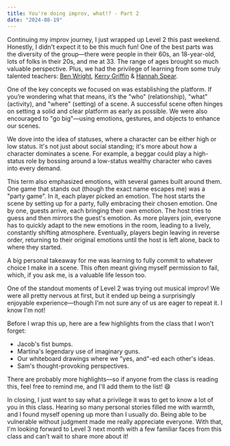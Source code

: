 ```yaml
---
title: You're doing improv, what!? - Part 2
date: "2024-08-19"
---
```


Continuing my improv journey, I just wrapped up Level 2 this past weekend. Honestly, I didn't expect it to be this much fun! One of the best parts was the diversity of the group—there were people in their 60s, an 18-year-old, lots of folks in their 20s, and me at 33. The range of ages brought so much valuable perspective. Plus, we had the privilege of learning from some truly talented teachers: [Ben Wright](https://www.instagram.com/bensosawright), [Kerry Griffin](https://www.kerry-griffin.com/) & [Hannah Spear](https://www.imdb.com/name/nm3577954).

One of the key concepts we focused on was establishing the platform. If you’re wondering what that means, it’s the "who" (relationship), "what" (activity), and "where" (setting) of a scene. A successful scene often hinges on setting a solid and clear platform as early as possible. We were also encouraged to "go big"—using emotions, gestures, and objects to enhance our scenes.

We dove into the idea of statuses, where a character can be either high or low status. It's not just about social standing; it's more about how a character dominates a scene. For example, a beggar could play a high-status role by bossing around a low-status wealthy character who caves into every demand.

This term also emphasized emotions, with several games built around them. One game that stands out (though the exact name escapes me) was a "party game". In it, each player picked an emotion. The host starts the scene by setting up for a party, fully embracing their chosen emotion. One by one, guests arrive, each bringing their own emotion. The host tries to guess and then mirrors the guest's emotion. As more players join, everyone has to quickly adapt to the new emotions in the room, leading to a lively, constantly shifting atmosphere. Eventually, players begin leaving in reverse order, returning to their original emotions until the host is left alone, back to where they started.

A big personal takeaway for me was learning to fully commit to whatever choice I make in a scene. This often meant giving myself permission to fail, which, if you ask me, is a valuable life lesson too.

One of the standout moments of Level 2 was trying out musical improv! We were all pretty nervous at first, but it ended up being a surprisingly enjoyable experience—though I'm not sure any of us are eager to repeat it. I know I'm not!

Before I wrap this up, here are a few highlights from the class that I won't forget:

* Jacob's fist bumps.
* Martina's legendary use of imaginary guns.
* Our whiteboard drawings where we "yes, and"-ed each other's ideas.
* Sam's thought-provoking perspectives.

There are probably more highlights—so if anyone from the class is reading this, feel free to remind me, and I'll add them to the list! 😄

In closing, I just want to say what a privilege it was to get to know a lot of you in this class. Hearing so many personal stories filled me with warmth, and I found myself opening up more than I usually do. Being able to be vulnerable without judgment made me really appreciate everyone. With that, I'm looking forward to Level 3 next month with a few familiar faces from this class and can’t wait to share more about it!